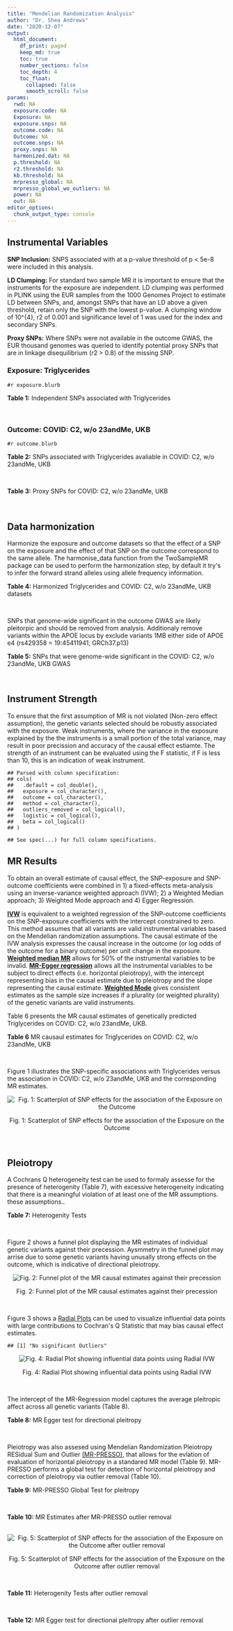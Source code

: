 ```yaml
---
title: "Mendelian Randomization Analysis"
author: "Dr. Shea Andrews"
date: "2020-12-07"
output:
  html_document:
    df_print: paged
    keep_md: true
    toc: true
    number_sections: false
    toc_depth: 4
    toc_float:
      collapsed: false
      smooth_scroll: false
params:
  rwd: NA
  exposure.code: NA
  Exposure: NA
  exposure.snps: NA
  outcome.code: NA
  Outcome: NA
  outcome.snps: NA
  proxy.snps: NA
  harmonized.dat: NA
  p.threshold: NA
  r2.threshold: NA
  kb.threshold: NA
  mrpresso_global: NA
  mrpresso_global_wo_outliers: NA
  power: NA
  out: NA
editor_options:
  chunk_output_type: console
---
```







## Instrumental Variables
**SNP Inclusion:** SNPS associated with at a p-value threshold of p < 5e-8 were included in this analysis.
<br>

**LD Clumping:** For standard two sample MR it is important to ensure that the instruments for the exposure are independent. LD clumping was performed in PLINK using the EUR samples from the 1000 Genomes Project to estimate LD between SNPs, and, amongst SNPs that have an LD above a given threshold, retain only the SNP with the lowest p-value. A clumping window of 10^{4}, r2 of 0.001 and significance level of 1 was used for the index and secondary SNPs.
<br>

**Proxy SNPs:** Where SNPs were not available in the outcome GWAS, the EUR thousand genomes was queried to identify potential proxy SNPs that are in linkage disequilibrium (r2 > 0.8) of the missing SNP.
<br>

### Exposure: Triglycerides
`#r exposure.blurb`
<br>

**Table 1:** Independent SNPs associated with Triglycerides
<div data-pagedtable="false">
  <script data-pagedtable-source type="application/json">
{"columns":[{"label":["SNP"],"name":[1],"type":["chr"],"align":["left"]},{"label":["CHROM"],"name":[2],"type":["dbl"],"align":["right"]},{"label":["POS"],"name":[3],"type":["dbl"],"align":["right"]},{"label":["REF"],"name":[4],"type":["chr"],"align":["left"]},{"label":["ALT"],"name":[5],"type":["chr"],"align":["left"]},{"label":["AF"],"name":[6],"type":["dbl"],"align":["right"]},{"label":["BETA"],"name":[7],"type":["dbl"],"align":["right"]},{"label":["SE"],"name":[8],"type":["dbl"],"align":["right"]},{"label":["Z"],"name":[9],"type":["dbl"],"align":["right"]},{"label":["P"],"name":[10],"type":["dbl"],"align":["right"]},{"label":["N"],"name":[11],"type":["dbl"],"align":["right"]},{"label":["TRAIT"],"name":[12],"type":["chr"],"align":["left"]}],"data":[{"1":"rs12748152","2":"1","3":"27138393","4":"C","5":"T","6":"0.0683714","7":"0.0372","8":"0.0059","9":"6.305085","10":"1.100e-09","11":"177761.5","12":"Triglycerides"},{"1":"rs17513135","2":"1","3":"40035686","4":"C","5":"T","6":"0.2500000","7":"0.0220","8":"0.0039","9":"5.641026","10":"1.633e-08","11":"174742.0","12":"Triglycerides"},{"1":"rs4587594","2":"1","3":"63133930","4":"G","5":"A","6":"0.3032340","7":"-0.0694","8":"0.0035","9":"-19.828600","10":"3.503e-82","11":"177772.0","12":"Triglycerides"},{"1":"rs1321257","2":"1","3":"230305312","4":"G","5":"A","6":"0.6400070","7":"-0.0402","8":"0.0034","9":"-11.823500","10":"5.986e-31","11":"177757.9","12":"Triglycerides"},{"1":"rs676210","2":"2","3":"21231524","4":"G","5":"A","6":"0.2314110","7":"-0.0733","8":"0.0039","9":"-18.794900","10":"3.284e-71","11":"177782.0","12":"Triglycerides"},{"1":"rs1260326","2":"2","3":"27730940","4":"T","5":"C","6":"0.6136610","7":"-0.1148","8":"0.0034","9":"-33.764700","10":"2.290e-239","11":"177765.0","12":"Triglycerides"},{"1":"rs13389219","2":"2","3":"165528876","4":"C","5":"T","6":"0.4034550","7":"-0.0271","8":"0.0034","9":"-7.970590","10":"2.598e-15","11":"177782.9","12":"Triglycerides"},{"1":"rs2972146","2":"2","3":"227100698","4":"G","5":"T","6":"0.6309740","7":"0.0281","8":"0.0034","9":"8.264706","10":"2.974e-15","11":"174703.9","12":"Triglycerides"},{"1":"rs10440120","2":"3","3":"12486964","4":"C","5":"A","6":"0.1655080","7":"-0.0306","8":"0.0044","9":"-6.954550","10":"5.343e-11","11":"174886.1","12":"Triglycerides"},{"1":"rs645040","2":"3","3":"135926622","4":"G","5":"T","6":"0.8208850","7":"0.0293","8":"0.0040","9":"7.325000","10":"1.830e-12","11":"177779.0","12":"Triglycerides"},{"1":"rs6831256","2":"4","3":"3473139","4":"A","5":"G","6":"0.3971880","7":"0.0258","8":"0.0035","9":"7.371429","10":"1.602e-12","11":"177494.9","12":"Triglycerides"},{"1":"rs442177","2":"4","3":"88030261","4":"G","5":"T","6":"0.5364790","7":"0.0309","8":"0.0033","9":"9.363636","10":"1.316e-18","11":"177798.0","12":"Triglycerides"},{"1":"rs9686661","2":"5","3":"55861786","4":"C","5":"T","6":"0.1487860","7":"0.0379","8":"0.0044","9":"8.613636","10":"2.541e-16","11":"177050.0","12":"Triglycerides"},{"1":"rs6882076","2":"5","3":"156390297","4":"T","5":"C","6":"0.6327160","7":"0.0286","8":"0.0035","9":"8.171429","10":"1.513e-15","11":"177778.0","12":"Triglycerides"},{"1":"rs2239520","2":"6","3":"31088922","4":"G","5":"A","6":"0.3906190","7":"-0.0236","8":"0.0037","9":"-6.378380","10":"4.144e-10","11":"151047.0","12":"Triglycerides"},{"1":"rs2247056","2":"6","3":"31265490","4":"T","5":"C","6":"0.7218780","7":"0.0378","8":"0.0039","9":"9.692308","10":"3.861e-21","11":"174062.0","12":"Triglycerides"},{"1":"rs998584","2":"6","3":"43757896","4":"C","5":"A","6":"0.4905450","7":"0.0293","8":"0.0037","9":"7.918919","10":"3.424e-15","11":"174573.0","12":"Triglycerides"},{"1":"rs719726","2":"6","3":"127414801","4":"C","5":"T","6":"0.5999630","7":"0.0199","8":"0.0035","9":"5.685714","10":"2.486e-08","11":"168319.0","12":"Triglycerides"},{"1":"rs634869","2":"6","3":"139831757","4":"T","5":"C","6":"0.5747460","7":"-0.0272","8":"0.0033","9":"-8.242420","10":"1.776e-14","11":"177755.0","12":"Triglycerides"},{"1":"rs2665357","2":"6","3":"160848167","4":"A","5":"C","6":"0.5193360","7":"0.0212","8":"0.0033","9":"6.424242","10":"8.327e-10","11":"172850.0","12":"Triglycerides"},{"1":"rs4719841","2":"7","3":"25997536","4":"A","5":"G","6":"0.4108890","7":"0.0232","8":"0.0034","9":"6.823529","10":"8.864e-11","11":"177774.9","12":"Triglycerides"},{"1":"rs11974409","2":"7","3":"72989390","4":"A","5":"G","6":"0.1816990","7":"-0.0899","8":"0.0042","9":"-21.404800","10":"1.360e-100","11":"177786.0","12":"Triglycerides"},{"1":"rs38855","2":"7","3":"116358044","4":"A","5":"G","6":"0.4712940","7":"-0.0187","8":"0.0033","9":"-5.666670","10":"2.109e-08","11":"177825.0","12":"Triglycerides"},{"1":"rs287621","2":"7","3":"130435181","4":"T","5":"C","6":"0.7140010","7":"-0.0222","8":"0.0037","9":"-6.000000","10":"7.671e-09","11":"177813.0","12":"Triglycerides"},{"1":"rs6995541","2":"8","3":"10671260","4":"A","5":"G","6":"0.2336240","7":"0.0265","8":"0.0037","9":"7.162162","10":"1.343e-12","11":"177486.0","12":"Triglycerides"},{"1":"rs12676857","2":"8","3":"18266572","4":"T","5":"C","6":"0.1436090","7":"0.0332","8":"0.0046","9":"7.217391","10":"7.291e-12","11":"177732.0","12":"Triglycerides"},{"1":"rs12678919","2":"8","3":"19844222","4":"A","5":"G","6":"0.0681239","7":"-0.1702","8":"0.0056","9":"-30.392900","10":"1.820e-199","11":"177749.9","12":"Triglycerides"},{"1":"rs4738684","2":"8","3":"59393273","4":"A","5":"G","6":"0.6075010","7":"-0.0205","8":"0.0035","9":"-5.857140","10":"8.819e-09","11":"177790.0","12":"Triglycerides"},{"1":"rs2954022","2":"8","3":"126482621","4":"C","5":"A","6":"0.5114630","7":"-0.0780","8":"0.0033","9":"-23.636400","10":"2.230e-113","11":"177750.0","12":"Triglycerides"},{"1":"rs1832007","2":"10","3":"5254847","4":"A","5":"G","6":"0.1247280","7":"-0.0327","8":"0.0047","9":"-6.957450","10":"1.718e-12","11":"177504.0","12":"Triglycerides"},{"1":"rs10761762","2":"10","3":"65184717","4":"T","5":"C","6":"0.4990900","7":"-0.0270","8":"0.0033","9":"-8.181820","10":"1.061e-17","11":"177823.0","12":"Triglycerides"},{"1":"rs2068888","2":"10","3":"94839642","4":"G","5":"A","6":"0.4735120","7":"-0.0241","8":"0.0034","9":"-7.088240","10":"1.682e-11","11":"177712.0","12":"Triglycerides"},{"1":"rs2250802","2":"10","3":"113921354","4":"G","5":"A","6":"0.7334790","7":"0.0230","8":"0.0037","9":"6.216216","10":"1.210e-10","11":"174733.9","12":"Triglycerides"},{"1":"rs10501321","2":"11","3":"47294626","4":"T","5":"C","6":"0.3212210","7":"-0.0216","8":"0.0035","9":"-6.171430","10":"1.412e-08","11":"177680.0","12":"Triglycerides"},{"1":"rs174535","2":"11","3":"61551356","4":"T","5":"C","6":"0.3609590","7":"0.0470","8":"0.0034","9":"13.823529","10":"1.733e-41","11":"177772.9","12":"Triglycerides"},{"1":"rs11820504","2":"11","3":"116529442","4":"T","5":"C","6":"0.1807930","7":"0.0604","8":"0.0044","9":"13.727273","10":"1.095e-39","11":"172813.0","12":"Triglycerides"},{"1":"rs10790162","2":"11","3":"116639104","4":"A","5":"G","6":"0.9306210","7":"-0.2305","8":"0.0065","9":"-35.461500","10":"1.100e-249","11":"177771.1","12":"Triglycerides"},{"1":"rs11613352","2":"12","3":"57792580","4":"C","5":"T","6":"0.2251730","7":"-0.0280","8":"0.0039","9":"-7.179490","10":"9.397e-14","11":"177799.0","12":"Triglycerides"},{"1":"rs11057408","2":"12","3":"124464836","4":"G","5":"T","6":"0.3253360","7":"-0.0258","8":"0.0035","9":"-7.371430","10":"2.049e-12","11":"174454.0","12":"Triglycerides"},{"1":"rs16948098","2":"15","3":"44219607","4":"G","5":"A","6":"0.0370102","7":"0.0800","8":"0.0089","9":"8.988764","10":"4.838e-17","11":"163328.2","12":"Triglycerides"},{"1":"rs2043085","2":"15","3":"58680954","4":"T","5":"C","6":"0.6610970","7":"-0.0327","8":"0.0034","9":"-9.617650","10":"7.809e-20","11":"176147.0","12":"Triglycerides"},{"1":"rs588136","2":"15","3":"58730498","4":"C","5":"T","6":"0.7867110","7":"-0.0495","8":"0.0041","9":"-12.073200","10":"3.365e-30","11":"176173.0","12":"Triglycerides"},{"1":"rs3198697","2":"16","3":"15129940","4":"C","5":"T","6":"0.3839030","7":"-0.0198","8":"0.0034","9":"-5.823530","10":"2.207e-08","11":"175934.1","12":"Triglycerides"},{"1":"rs749671","2":"16","3":"31088347","4":"G","5":"A","6":"0.3477070","7":"-0.0211","8":"0.0034","9":"-6.205880","10":"6.106e-10","11":"176205.1","12":"Triglycerides"},{"1":"rs1800775","2":"16","3":"56995236","4":"C","5":"A","6":"0.5121820","7":"-0.0396","8":"0.0035","9":"-11.314300","10":"1.332e-26","11":"172715.0","12":"Triglycerides"},{"1":"rs8077889","2":"17","3":"41878166","4":"A","5":"C","6":"0.1884530","7":"0.0252","8":"0.0042","9":"6.000000","10":"9.879e-09","11":"176194.0","12":"Triglycerides"},{"1":"rs7248104","2":"19","3":"7224431","4":"G","5":"A","6":"0.4124030","7":"-0.0222","8":"0.0034","9":"-6.529410","10":"5.045e-10","11":"176083.0","12":"Triglycerides"},{"1":"rs10401969","2":"19","3":"19407718","4":"T","5":"C","6":"0.0710134","7":"-0.1210","8":"0.0065","9":"-18.615400","10":"9.702e-70","11":"176172.7","12":"Triglycerides"},{"1":"rs731839","2":"19","3":"33899065","4":"G","5":"A","6":"0.6709000","7":"-0.0224","8":"0.0036","9":"-6.222220","10":"2.651e-09","11":"176161.1","12":"Triglycerides"},{"1":"rs439401","2":"19","3":"45414451","4":"T","5":"C","6":"0.6390100","7":"0.0659","8":"0.0038","9":"17.342105","10":"1.423e-66","11":"152584.0","12":"Triglycerides"},{"1":"rs3760627","2":"19","3":"45457180","4":"T","5":"C","6":"0.4941460","7":"0.0189","8":"0.0034","9":"5.558824","10":"5.293e-09","11":"176200.9","12":"Triglycerides"},{"1":"rs6029143","2":"20","3":"39118662","4":"C","5":"T","6":"0.0446137","7":"-0.0388","8":"0.0071","9":"-5.464790","10":"4.933e-08","11":"176256.9","12":"Triglycerides"},{"1":"rs4810479","2":"20","3":"44545048","4":"C","5":"T","6":"0.7471790","7":"-0.0474","8":"0.0038","9":"-12.473700","10":"2.067e-34","11":"176191.9","12":"Triglycerides"},{"1":"rs3761445","2":"22","3":"38595411","4":"G","5":"A","6":"0.6132420","7":"0.0232","8":"0.0034","9":"6.823529","10":"8.062e-12","11":"175846.1","12":"Triglycerides"}],"options":{"columns":{"min":{},"max":[10]},"rows":{"min":[10],"max":[10]},"pages":{}}}
  </script>
</div>
<br>

### Outcome: COVID: C2, w/o 23andMe, UKB
`#r outcome.blurb`
<br>

**Table 2:** SNPs associated with Triglycerides avaliable in COVID: C2, w/o 23andMe, UKB
<div data-pagedtable="false">
  <script data-pagedtable-source type="application/json">
{"columns":[{"label":["SNP"],"name":[1],"type":["chr"],"align":["left"]},{"label":["CHROM"],"name":[2],"type":["dbl"],"align":["right"]},{"label":["POS"],"name":[3],"type":["dbl"],"align":["right"]},{"label":["REF"],"name":[4],"type":["chr"],"align":["left"]},{"label":["ALT"],"name":[5],"type":["chr"],"align":["left"]},{"label":["AF"],"name":[6],"type":["dbl"],"align":["right"]},{"label":["BETA"],"name":[7],"type":["dbl"],"align":["right"]},{"label":["SE"],"name":[8],"type":["dbl"],"align":["right"]},{"label":["Z"],"name":[9],"type":["dbl"],"align":["right"]},{"label":["P"],"name":[10],"type":["dbl"],"align":["right"]},{"label":["N"],"name":[11],"type":["dbl"],"align":["right"]},{"label":["TRAIT"],"name":[12],"type":["chr"],"align":["left"]}],"data":[{"1":"rs12748152","2":"1","3":"27138393","4":"C","5":"T","6":"0.09914","7":"0.04745000","8":"0.027973","9":"1.696278554","10":"0.08984","11":"927103","12":"covid_vs._population__eur_w/o_23andMe__ukbb"},{"1":"rs17513135","2":"1","3":"40035686","4":"C","5":"T","6":"0.23740","7":"0.03895700","8":"0.021396","9":"1.820760890","10":"0.06865","11":"503944","12":"covid_vs._population__eur_w/o_23andMe__ukbb"},{"1":"rs4587594","2":"1","3":"63133930","4":"G","5":"A","6":"0.31730","7":"-0.00323330","8":"0.016480","9":"-0.196195388","10":"0.84450","11":"926803","12":"covid_vs._population__eur_w/o_23andMe__ukbb"},{"1":"rs1321257","2":"1","3":"230305312","4":"G","5":"A","6":"0.60640","7":"0.00888080","8":"0.015853","9":"0.560196808","10":"0.57540","11":"921184","12":"covid_vs._population__eur_w/o_23andMe__ukbb"},{"1":"rs676210","2":"2","3":"21231524","4":"G","5":"A","6":"0.24270","7":"-0.01251600","8":"0.018399","9":"-0.680254362","10":"0.49640","11":"926139","12":"covid_vs._population__eur_w/o_23andMe__ukbb"},{"1":"rs1260326","2":"2","3":"27730940","4":"T","5":"C","6":"0.63030","7":"-0.00815600","8":"0.015681","9":"-0.520119890","10":"0.60300","11":"926139","12":"covid_vs._population__eur_w/o_23andMe__ukbb"},{"1":"rs13389219","2":"2","3":"165528876","4":"C","5":"T","6":"0.40650","7":"0.01335500","8":"0.015550","9":"0.858842444","10":"0.39040","11":"927103","12":"covid_vs._population__eur_w/o_23andMe__ukbb"},{"1":"rs2972146","2":"2","3":"227100698","4":"G","5":"T","6":"0.62760","7":"0.01331800","8":"0.016974","9":"0.784611759","10":"0.43270","11":"916747","12":"covid_vs._population__eur_w/o_23andMe__ukbb"},{"1":"rs10440120","2":"3","3":"12486964","4":"C","5":"A","6":"0.18160","7":"0.02336500","8":"0.022284","9":"1.048510142","10":"0.29440","11":"916744","12":"covid_vs._population__eur_w/o_23andMe__ukbb"},{"1":"rs645040","2":"3","3":"135926622","4":"G","5":"T","6":"0.79730","7":"-0.03373900","8":"0.018431","9":"-1.830557213","10":"0.06717","11":"926139","12":"covid_vs._population__eur_w/o_23andMe__ukbb"},{"1":"rs6831256","2":"4","3":"3473139","4":"A","5":"G","6":"0.39620","7":"-0.01495100","8":"0.015469","9":"-0.966513673","10":"0.33380","11":"926803","12":"covid_vs._population__eur_w/o_23andMe__ukbb"},{"1":"rs442177","2":"4","3":"88030261","4":"G","5":"T","6":"0.56470","7":"0.01580300","8":"0.016680","9":"0.947422062","10":"0.34340","11":"916747","12":"covid_vs._population__eur_w/o_23andMe__ukbb"},{"1":"rs9686661","2":"5","3":"55861786","4":"C","5":"T","6":"0.17180","7":"-0.01181500","8":"0.019269","9":"-0.613161036","10":"0.53980","11":"926803","12":"covid_vs._population__eur_w/o_23andMe__ukbb"},{"1":"rs6882076","2":"5","3":"156390297","4":"T","5":"C","6":"0.63850","7":"0.00611080","8":"0.015718","9":"0.388777198","10":"0.69740","11":"927103","12":"covid_vs._population__eur_w/o_23andMe__ukbb"},{"1":"rs2239520","2":"6","3":"31088922","4":"G","5":"A","6":"0.36680","7":"-0.01257900","8":"0.017639","9":"-0.713135665","10":"0.47580","11":"891176","12":"covid_vs._population__eur_w/o_23andMe__ukbb"},{"1":"rs2247056","2":"6","3":"31265490","4":"T","5":"C","6":"0.72790","7":"0.01774000","8":"0.018772","9":"0.945024505","10":"0.34460","11":"901232","12":"covid_vs._population__eur_w/o_23andMe__ukbb"},{"1":"rs998584","2":"6","3":"43757896","4":"C","5":"A","6":"0.48000","7":"0.01384000","8":"0.015459","9":"0.895271363","10":"0.37060","11":"926139","12":"covid_vs._population__eur_w/o_23andMe__ukbb"},{"1":"rs719726","2":"6","3":"127414801","4":"C","5":"T","6":"0.58850","7":"-0.01607400","8":"0.018321","9":"-0.877353856","10":"0.38030","11":"906963","12":"covid_vs._population__eur_w/o_23andMe__ukbb"},{"1":"rs634869","2":"6","3":"139831757","4":"T","5":"C","6":"0.56010","7":"-0.00018395","8":"0.015562","9":"-0.011820460","10":"0.99060","11":"926803","12":"covid_vs._population__eur_w/o_23andMe__ukbb"},{"1":"rs2665357","2":"6","3":"160848167","4":"A","5":"C","6":"0.51290","7":"0.01108000","8":"0.016447","9":"0.673679090","10":"0.50050","11":"916747","12":"covid_vs._population__eur_w/o_23andMe__ukbb"},{"1":"rs4719841","2":"7","3":"25997536","4":"A","5":"G","6":"0.39480","7":"0.01389800","8":"0.015597","9":"0.891068795","10":"0.37290","11":"926803","12":"covid_vs._population__eur_w/o_23andMe__ukbb"},{"1":"rs11974409","2":"7","3":"72989390","4":"A","5":"G","6":"0.19300","7":"-0.03680400","8":"0.021389","9":"-1.720697555","10":"0.08530","11":"916747","12":"covid_vs._population__eur_w/o_23andMe__ukbb"},{"1":"rs38855","2":"7","3":"116358044","4":"A","5":"G","6":"0.46430","7":"-0.01811900","8":"0.016510","9":"-1.097456087","10":"0.27250","11":"916382","12":"covid_vs._population__eur_w/o_23andMe__ukbb"},{"1":"rs287621","2":"7","3":"130435181","4":"T","5":"C","6":"0.72720","7":"-0.00679490","8":"0.018536","9":"-0.366578550","10":"0.71390","11":"916083","12":"covid_vs._population__eur_w/o_23andMe__ukbb"},{"1":"rs6995541","2":"8","3":"10671260","4":"A","5":"G","6":"0.28590","7":"-0.01329600","8":"0.018261","9":"-0.728109085","10":"0.46660","11":"916746","12":"covid_vs._population__eur_w/o_23andMe__ukbb"},{"1":"rs12676857","2":"8","3":"18266572","4":"T","5":"C","6":"0.15990","7":"0.01931900","8":"0.021654","9":"0.892167729","10":"0.37230","11":"926803","12":"covid_vs._population__eur_w/o_23andMe__ukbb"},{"1":"rs12678919","2":"8","3":"19844222","4":"A","5":"G","6":"0.09437","7":"-0.00732960","8":"0.025771","9":"-0.284412712","10":"0.77610","11":"926800","12":"covid_vs._population__eur_w/o_23andMe__ukbb"},{"1":"rs4738684","2":"8","3":"59393273","4":"A","5":"G","6":"0.62900","7":"-0.01235500","8":"0.019503","9":"-0.633492283","10":"0.52640","11":"397485","12":"covid_vs._population__eur_w/o_23andMe__ukbb"},{"1":"rs2954022","2":"8","3":"126482621","4":"C","5":"A","6":"0.46470","7":"-0.00675730","8":"0.018551","9":"-0.364255296","10":"0.71570","11":"477662","12":"covid_vs._population__eur_w/o_23andMe__ukbb"},{"1":"rs1832007","2":"10","3":"5254847","4":"A","5":"G","6":"0.16290","7":"-0.01263700","8":"0.021928","9":"-0.576295148","10":"0.56440","11":"901232","12":"covid_vs._population__eur_w/o_23andMe__ukbb"},{"1":"rs10761762","2":"10","3":"65184717","4":"T","5":"C","6":"0.49430","7":"-0.01173800","8":"0.016715","9":"-0.702243494","10":"0.48250","11":"917683","12":"covid_vs._population__eur_w/o_23andMe__ukbb"},{"1":"rs2068888","2":"10","3":"94839642","4":"G","5":"A","6":"0.45410","7":"-0.01910100","8":"0.015301","9":"-1.248349781","10":"0.21190","11":"926803","12":"covid_vs._population__eur_w/o_23andMe__ukbb"},{"1":"rs2250802","2":"10","3":"113921354","4":"G","5":"A","6":"0.69790","7":"-0.01333200","8":"0.018137","9":"-0.735071952","10":"0.46230","11":"651649","12":"covid_vs._population__eur_w/o_23andMe__ukbb"},{"1":"rs10501321","2":"11","3":"47294626","4":"T","5":"C","6":"0.36480","7":"-0.01374500","8":"0.016484","9":"-0.833838874","10":"0.40440","11":"927103","12":"covid_vs._population__eur_w/o_23andMe__ukbb"},{"1":"rs174535","2":"11","3":"61551356","4":"T","5":"C","6":"0.38200","7":"0.00300560","8":"0.016290","9":"0.184505832","10":"0.85360","11":"926139","12":"covid_vs._population__eur_w/o_23andMe__ukbb"},{"1":"rs11820504","2":"11","3":"116529442","4":"T","5":"C","6":"0.22020","7":"-0.04252800","8":"0.020181","9":"-2.107328675","10":"0.03509","11":"927103","12":"covid_vs._population__eur_w/o_23andMe__ukbb"},{"1":"rs10790162","2":"11","3":"116639104","4":"A","5":"G","6":"0.91810","7":"0.01265700","8":"0.029512","9":"0.428876389","10":"0.66800","11":"926803","12":"covid_vs._population__eur_w/o_23andMe__ukbb"},{"1":"rs11613352","2":"12","3":"57792580","4":"C","5":"T","6":"0.26920","7":"0.00643010","8":"0.018630","9":"0.345147611","10":"0.73000","11":"787554","12":"covid_vs._population__eur_w/o_23andMe__ukbb"},{"1":"rs11057408","2":"12","3":"124464836","4":"G","5":"T","6":"0.32460","7":"0.00185610","8":"0.016111","9":"0.115207001","10":"0.90830","11":"926803","12":"covid_vs._population__eur_w/o_23andMe__ukbb"},{"1":"rs16948098","2":"15","3":"44219607","4":"G","5":"A","6":"0.04428","7":"0.05717400","8":"0.036634","9":"1.560681334","10":"0.11860","11":"926803","12":"covid_vs._population__eur_w/o_23andMe__ukbb"},{"1":"rs2043085","2":"15","3":"58680954","4":"T","5":"C","6":"0.60190","7":"0.00011003","8":"0.016854","9":"0.006528421","10":"0.99480","11":"916747","12":"covid_vs._population__eur_w/o_23andMe__ukbb"},{"1":"rs588136","2":"15","3":"58730498","4":"C","5":"T","6":"0.78130","7":"-0.00224410","8":"0.018953","9":"-0.118403419","10":"0.90580","11":"926803","12":"covid_vs._population__eur_w/o_23andMe__ukbb"},{"1":"rs3198697","2":"16","3":"15129940","4":"C","5":"T","6":"0.42850","7":"-0.01092700","8":"0.015542","9":"-0.703062669","10":"0.48200","11":"926803","12":"covid_vs._population__eur_w/o_23andMe__ukbb"},{"1":"rs749671","2":"16","3":"31088347","4":"G","5":"A","6":"0.37990","7":"0.00891520","8":"0.015768","9":"0.565398275","10":"0.57180","11":"926803","12":"covid_vs._population__eur_w/o_23andMe__ukbb"},{"1":"rs1800775","2":"16","3":"56995236","4":"C","5":"A","6":"0.49780","7":"0.00091545","8":"0.015298","9":"0.059841156","10":"0.95230","11":"926803","12":"covid_vs._population__eur_w/o_23andMe__ukbb"},{"1":"rs8077889","2":"17","3":"41878166","4":"A","5":"C","6":"0.20380","7":"0.01849000","8":"0.018811","9":"0.982935516","10":"0.32560","11":"926803","12":"covid_vs._population__eur_w/o_23andMe__ukbb"},{"1":"rs7248104","2":"19","3":"7224431","4":"G","5":"A","6":"0.42180","7":"-0.03448900","8":"0.016457","9":"-2.095703956","10":"0.03611","11":"651649","12":"covid_vs._population__eur_w/o_23andMe__ukbb"},{"1":"rs10401969","2":"19","3":"19407718","4":"T","5":"C","6":"0.08170","7":"-0.03805800","8":"0.029554","9":"-1.287744468","10":"0.19780","11":"926803","12":"covid_vs._population__eur_w/o_23andMe__ukbb"},{"1":"rs731839","2":"19","3":"33899065","4":"G","5":"A","6":"0.66650","7":"-0.00986420","8":"0.017361","9":"-0.568181556","10":"0.56990","11":"916083","12":"covid_vs._population__eur_w/o_23andMe__ukbb"},{"1":"rs439401","2":"19","3":"45414451","4":"T","5":"C","6":"0.64660","7":"0.01233100","8":"0.015908","9":"0.775144581","10":"0.43830","11":"926803","12":"covid_vs._population__eur_w/o_23andMe__ukbb"},{"1":"rs3760627","2":"19","3":"45457180","4":"T","5":"C","6":"0.45920","7":"0.00891720","8":"0.016632","9":"0.536147186","10":"0.59190","11":"911650","12":"covid_vs._population__eur_w/o_23andMe__ukbb"},{"1":"rs6029143","2":"20","3":"39118662","4":"C","5":"T","6":"0.06850","7":"-0.03672400","8":"0.030731","9":"-1.195014806","10":"0.23210","11":"926803","12":"covid_vs._population__eur_w/o_23andMe__ukbb"},{"1":"rs4810479","2":"20","3":"44545048","4":"C","5":"T","6":"0.73740","7":"-0.03092400","8":"0.017549","9":"-1.762151690","10":"0.07804","11":"927103","12":"covid_vs._population__eur_w/o_23andMe__ukbb"},{"1":"rs3761445","2":"22","3":"38595411","4":"G","5":"A","6":"0.60490","7":"-0.00582380","8":"0.015638","9":"-0.372413352","10":"0.70960","11":"926803","12":"covid_vs._population__eur_w/o_23andMe__ukbb"}],"options":{"columns":{"min":{},"max":[10]},"rows":{"min":[10],"max":[10]},"pages":{}}}
  </script>
</div>
<br>

**Table 3:** Proxy SNPs for COVID: C2, w/o 23andMe, UKB
<div data-pagedtable="false">
  <script data-pagedtable-source type="application/json">
{"columns":[{"label":["proxy.outcome"],"name":[1],"type":["lgl"],"align":["right"]},{"label":["target_snp"],"name":[2],"type":["lgl"],"align":["right"]},{"label":["proxy_snp"],"name":[3],"type":["lgl"],"align":["right"]},{"label":["ld.r2"],"name":[4],"type":["lgl"],"align":["right"]},{"label":["Dprime"],"name":[5],"type":["lgl"],"align":["right"]},{"label":["ref.proxy"],"name":[6],"type":["lgl"],"align":["right"]},{"label":["alt.proxy"],"name":[7],"type":["lgl"],"align":["right"]},{"label":["CHROM"],"name":[8],"type":["lgl"],"align":["right"]},{"label":["POS"],"name":[9],"type":["lgl"],"align":["right"]},{"label":["ALT.proxy"],"name":[10],"type":["lgl"],"align":["right"]},{"label":["REF.proxy"],"name":[11],"type":["lgl"],"align":["right"]},{"label":["AF"],"name":[12],"type":["lgl"],"align":["right"]},{"label":["BETA"],"name":[13],"type":["lgl"],"align":["right"]},{"label":["SE"],"name":[14],"type":["lgl"],"align":["right"]},{"label":["P"],"name":[15],"type":["lgl"],"align":["right"]},{"label":["N"],"name":[16],"type":["lgl"],"align":["right"]},{"label":["ref"],"name":[17],"type":["lgl"],"align":["right"]},{"label":["alt"],"name":[18],"type":["lgl"],"align":["right"]},{"label":["ALT"],"name":[19],"type":["lgl"],"align":["right"]},{"label":["REF"],"name":[20],"type":["lgl"],"align":["right"]},{"label":["PHASE"],"name":[21],"type":["lgl"],"align":["right"]}],"data":[{"1":"NA","2":"NA","3":"NA","4":"NA","5":"NA","6":"NA","7":"NA","8":"NA","9":"NA","10":"NA","11":"NA","12":"NA","13":"NA","14":"NA","15":"NA","16":"NA","17":"NA","18":"NA","19":"NA","20":"NA","21":"NA"}],"options":{"columns":{"min":{},"max":[10]},"rows":{"min":[10],"max":[10]},"pages":{}}}
  </script>
</div>
<br>

## Data harmonization
Harmonize the exposure and outcome datasets so that the effect of a SNP on the exposure and the effect of that SNP on the outcome correspond to the same allele. The harmonise_data function from the TwoSampleMR package can be used to perform the harmonization step, by default it try's to infer the forward strand alleles using allele frequency information.
<br>

**Table 4:** Harmonized Triglycerides and COVID: C2, w/o 23andMe, UKB datasets
<div data-pagedtable="false">
  <script data-pagedtable-source type="application/json">
{"columns":[{"label":["SNP"],"name":[1],"type":["chr"],"align":["left"]},{"label":["effect_allele.exposure"],"name":[2],"type":["chr"],"align":["left"]},{"label":["other_allele.exposure"],"name":[3],"type":["chr"],"align":["left"]},{"label":["effect_allele.outcome"],"name":[4],"type":["chr"],"align":["left"]},{"label":["other_allele.outcome"],"name":[5],"type":["chr"],"align":["left"]},{"label":["beta.exposure"],"name":[6],"type":["dbl"],"align":["right"]},{"label":["beta.outcome"],"name":[7],"type":["dbl"],"align":["right"]},{"label":["eaf.exposure"],"name":[8],"type":["dbl"],"align":["right"]},{"label":["eaf.outcome"],"name":[9],"type":["dbl"],"align":["right"]},{"label":["remove"],"name":[10],"type":["lgl"],"align":["right"]},{"label":["palindromic"],"name":[11],"type":["lgl"],"align":["right"]},{"label":["ambiguous"],"name":[12],"type":["lgl"],"align":["right"]},{"label":["id.outcome"],"name":[13],"type":["chr"],"align":["left"]},{"label":["chr.outcome"],"name":[14],"type":["dbl"],"align":["right"]},{"label":["pos.outcome"],"name":[15],"type":["dbl"],"align":["right"]},{"label":["se.outcome"],"name":[16],"type":["dbl"],"align":["right"]},{"label":["z.outcome"],"name":[17],"type":["dbl"],"align":["right"]},{"label":["pval.outcome"],"name":[18],"type":["dbl"],"align":["right"]},{"label":["samplesize.outcome"],"name":[19],"type":["dbl"],"align":["right"]},{"label":["outcome"],"name":[20],"type":["chr"],"align":["left"]},{"label":["mr_keep.outcome"],"name":[21],"type":["lgl"],"align":["right"]},{"label":["pval_origin.outcome"],"name":[22],"type":["chr"],"align":["left"]},{"label":["chr.exposure"],"name":[23],"type":["dbl"],"align":["right"]},{"label":["pos.exposure"],"name":[24],"type":["dbl"],"align":["right"]},{"label":["se.exposure"],"name":[25],"type":["dbl"],"align":["right"]},{"label":["z.exposure"],"name":[26],"type":["dbl"],"align":["right"]},{"label":["pval.exposure"],"name":[27],"type":["dbl"],"align":["right"]},{"label":["samplesize.exposure"],"name":[28],"type":["dbl"],"align":["right"]},{"label":["exposure"],"name":[29],"type":["chr"],"align":["left"]},{"label":["mr_keep.exposure"],"name":[30],"type":["lgl"],"align":["right"]},{"label":["pval_origin.exposure"],"name":[31],"type":["chr"],"align":["left"]},{"label":["id.exposure"],"name":[32],"type":["chr"],"align":["left"]},{"label":["action"],"name":[33],"type":["dbl"],"align":["right"]},{"label":["mr_keep"],"name":[34],"type":["lgl"],"align":["right"]},{"label":["pt"],"name":[35],"type":["dbl"],"align":["right"]},{"label":["pleitropy_keep"],"name":[36],"type":["lgl"],"align":["right"]},{"label":["mrpresso_RSSobs"],"name":[37],"type":["lgl"],"align":["right"]},{"label":["mrpresso_pval"],"name":[38],"type":["lgl"],"align":["right"]},{"label":["mrpresso_keep"],"name":[39],"type":["lgl"],"align":["right"]}],"data":[{"1":"rs10401969","2":"C","3":"T","4":"C","5":"T","6":"-0.1210","7":"-0.03805800","8":"0.0710134","9":"0.08170","10":"FALSE","11":"FALSE","12":"FALSE","13":"kzBIuc","14":"19","15":"19407718","16":"0.029554","17":"-1.287744468","18":"0.19780","19":"926803","20":"covidhgi2020anaC2v4eurwoukbb","21":"TRUE","22":"reported","23":"19","24":"19407718","25":"0.0065","26":"-18.615400","27":"9.702e-70","28":"176172.7","29":"Willer2013tg","30":"TRUE","31":"reported","32":"u5HWs9","33":"2","34":"TRUE","35":"5e-08","36":"TRUE","37":"NA","38":"NA","39":"TRUE"},{"1":"rs10440120","2":"A","3":"C","4":"A","5":"C","6":"-0.0306","7":"0.02336500","8":"0.1655080","9":"0.18160","10":"FALSE","11":"FALSE","12":"FALSE","13":"kzBIuc","14":"3","15":"12486964","16":"0.022284","17":"1.048510142","18":"0.29440","19":"916744","20":"covidhgi2020anaC2v4eurwoukbb","21":"TRUE","22":"reported","23":"3","24":"12486964","25":"0.0044","26":"-6.954550","27":"5.343e-11","28":"174886.1","29":"Willer2013tg","30":"TRUE","31":"reported","32":"u5HWs9","33":"2","34":"TRUE","35":"5e-08","36":"TRUE","37":"NA","38":"NA","39":"TRUE"},{"1":"rs10501321","2":"C","3":"T","4":"C","5":"T","6":"-0.0216","7":"-0.01374500","8":"0.3212210","9":"0.36480","10":"FALSE","11":"FALSE","12":"FALSE","13":"kzBIuc","14":"11","15":"47294626","16":"0.016484","17":"-0.833838874","18":"0.40440","19":"927103","20":"covidhgi2020anaC2v4eurwoukbb","21":"TRUE","22":"reported","23":"11","24":"47294626","25":"0.0035","26":"-6.171430","27":"1.412e-08","28":"177680.0","29":"Willer2013tg","30":"TRUE","31":"reported","32":"u5HWs9","33":"2","34":"TRUE","35":"5e-08","36":"TRUE","37":"NA","38":"NA","39":"TRUE"},{"1":"rs10761762","2":"C","3":"T","4":"C","5":"T","6":"-0.0270","7":"-0.01173800","8":"0.4990900","9":"0.49430","10":"FALSE","11":"FALSE","12":"FALSE","13":"kzBIuc","14":"10","15":"65184717","16":"0.016715","17":"-0.702243494","18":"0.48250","19":"917683","20":"covidhgi2020anaC2v4eurwoukbb","21":"TRUE","22":"reported","23":"10","24":"65184717","25":"0.0033","26":"-8.181820","27":"1.061e-17","28":"177823.0","29":"Willer2013tg","30":"TRUE","31":"reported","32":"u5HWs9","33":"2","34":"TRUE","35":"5e-08","36":"TRUE","37":"NA","38":"NA","39":"TRUE"},{"1":"rs10790162","2":"G","3":"A","4":"G","5":"A","6":"-0.2305","7":"0.01265700","8":"0.9306210","9":"0.91810","10":"FALSE","11":"FALSE","12":"FALSE","13":"kzBIuc","14":"11","15":"116639104","16":"0.029512","17":"0.428876389","18":"0.66800","19":"926803","20":"covidhgi2020anaC2v4eurwoukbb","21":"TRUE","22":"reported","23":"11","24":"116639104","25":"0.0065","26":"-35.461500","27":"1.000e-200","28":"177771.1","29":"Willer2013tg","30":"TRUE","31":"reported","32":"u5HWs9","33":"2","34":"TRUE","35":"5e-08","36":"TRUE","37":"NA","38":"NA","39":"TRUE"},{"1":"rs11057408","2":"T","3":"G","4":"T","5":"G","6":"-0.0258","7":"0.00185610","8":"0.3253360","9":"0.32460","10":"FALSE","11":"FALSE","12":"FALSE","13":"kzBIuc","14":"12","15":"124464836","16":"0.016111","17":"0.115207001","18":"0.90830","19":"926803","20":"covidhgi2020anaC2v4eurwoukbb","21":"TRUE","22":"reported","23":"12","24":"124464836","25":"0.0035","26":"-7.371430","27":"2.049e-12","28":"174454.0","29":"Willer2013tg","30":"TRUE","31":"reported","32":"u5HWs9","33":"2","34":"TRUE","35":"5e-08","36":"TRUE","37":"NA","38":"NA","39":"TRUE"},{"1":"rs11613352","2":"T","3":"C","4":"T","5":"C","6":"-0.0280","7":"0.00643010","8":"0.2251730","9":"0.26920","10":"FALSE","11":"FALSE","12":"FALSE","13":"kzBIuc","14":"12","15":"57792580","16":"0.018630","17":"0.345147611","18":"0.73000","19":"787554","20":"covidhgi2020anaC2v4eurwoukbb","21":"TRUE","22":"reported","23":"12","24":"57792580","25":"0.0039","26":"-7.179490","27":"9.397e-14","28":"177799.0","29":"Willer2013tg","30":"TRUE","31":"reported","32":"u5HWs9","33":"2","34":"TRUE","35":"5e-08","36":"TRUE","37":"NA","38":"NA","39":"TRUE"},{"1":"rs11820504","2":"C","3":"T","4":"C","5":"T","6":"0.0604","7":"-0.04252800","8":"0.1807930","9":"0.22020","10":"FALSE","11":"FALSE","12":"FALSE","13":"kzBIuc","14":"11","15":"116529442","16":"0.020181","17":"-2.107328675","18":"0.03509","19":"927103","20":"covidhgi2020anaC2v4eurwoukbb","21":"TRUE","22":"reported","23":"11","24":"116529442","25":"0.0044","26":"13.727273","27":"1.095e-39","28":"172813.0","29":"Willer2013tg","30":"TRUE","31":"reported","32":"u5HWs9","33":"2","34":"TRUE","35":"5e-08","36":"TRUE","37":"NA","38":"NA","39":"TRUE"},{"1":"rs11974409","2":"G","3":"A","4":"G","5":"A","6":"-0.0899","7":"-0.03680400","8":"0.1816990","9":"0.19300","10":"FALSE","11":"FALSE","12":"FALSE","13":"kzBIuc","14":"7","15":"72989390","16":"0.021389","17":"-1.720697555","18":"0.08530","19":"916747","20":"covidhgi2020anaC2v4eurwoukbb","21":"TRUE","22":"reported","23":"7","24":"72989390","25":"0.0042","26":"-21.404800","27":"1.360e-100","28":"177786.0","29":"Willer2013tg","30":"TRUE","31":"reported","32":"u5HWs9","33":"2","34":"TRUE","35":"5e-08","36":"TRUE","37":"NA","38":"NA","39":"TRUE"},{"1":"rs1260326","2":"C","3":"T","4":"C","5":"T","6":"-0.1148","7":"-0.00815600","8":"0.6136610","9":"0.63030","10":"FALSE","11":"FALSE","12":"FALSE","13":"kzBIuc","14":"2","15":"27730940","16":"0.015681","17":"-0.520119890","18":"0.60300","19":"926139","20":"covidhgi2020anaC2v4eurwoukbb","21":"TRUE","22":"reported","23":"2","24":"27730940","25":"0.0034","26":"-33.764700","27":"1.000e-200","28":"177765.0","29":"Willer2013tg","30":"TRUE","31":"reported","32":"u5HWs9","33":"2","34":"TRUE","35":"5e-08","36":"TRUE","37":"NA","38":"NA","39":"TRUE"},{"1":"rs12676857","2":"C","3":"T","4":"C","5":"T","6":"0.0332","7":"0.01931900","8":"0.1436090","9":"0.15990","10":"FALSE","11":"FALSE","12":"FALSE","13":"kzBIuc","14":"8","15":"18266572","16":"0.021654","17":"0.892167729","18":"0.37230","19":"926803","20":"covidhgi2020anaC2v4eurwoukbb","21":"TRUE","22":"reported","23":"8","24":"18266572","25":"0.0046","26":"7.217391","27":"7.291e-12","28":"177732.0","29":"Willer2013tg","30":"TRUE","31":"reported","32":"u5HWs9","33":"2","34":"TRUE","35":"5e-08","36":"TRUE","37":"NA","38":"NA","39":"TRUE"},{"1":"rs12678919","2":"G","3":"A","4":"G","5":"A","6":"-0.1702","7":"-0.00732960","8":"0.0681239","9":"0.09437","10":"FALSE","11":"FALSE","12":"FALSE","13":"kzBIuc","14":"8","15":"19844222","16":"0.025771","17":"-0.284412712","18":"0.77610","19":"926800","20":"covidhgi2020anaC2v4eurwoukbb","21":"TRUE","22":"reported","23":"8","24":"19844222","25":"0.0056","26":"-30.392900","27":"1.820e-199","28":"177749.9","29":"Willer2013tg","30":"TRUE","31":"reported","32":"u5HWs9","33":"2","34":"TRUE","35":"5e-08","36":"TRUE","37":"NA","38":"NA","39":"TRUE"},{"1":"rs12748152","2":"T","3":"C","4":"T","5":"C","6":"0.0372","7":"0.04745000","8":"0.0683714","9":"0.09914","10":"FALSE","11":"FALSE","12":"FALSE","13":"kzBIuc","14":"1","15":"27138393","16":"0.027973","17":"1.696278554","18":"0.08984","19":"927103","20":"covidhgi2020anaC2v4eurwoukbb","21":"TRUE","22":"reported","23":"1","24":"27138393","25":"0.0059","26":"6.305085","27":"1.100e-09","28":"177761.5","29":"Willer2013tg","30":"TRUE","31":"reported","32":"u5HWs9","33":"2","34":"TRUE","35":"5e-08","36":"TRUE","37":"NA","38":"NA","39":"TRUE"},{"1":"rs1321257","2":"A","3":"G","4":"A","5":"G","6":"-0.0402","7":"0.00888080","8":"0.6400070","9":"0.60640","10":"FALSE","11":"FALSE","12":"FALSE","13":"kzBIuc","14":"1","15":"230305312","16":"0.015853","17":"0.560196808","18":"0.57540","19":"921184","20":"covidhgi2020anaC2v4eurwoukbb","21":"TRUE","22":"reported","23":"1","24":"230305312","25":"0.0034","26":"-11.823500","27":"5.986e-31","28":"177757.9","29":"Willer2013tg","30":"TRUE","31":"reported","32":"u5HWs9","33":"2","34":"TRUE","35":"5e-08","36":"TRUE","37":"NA","38":"NA","39":"TRUE"},{"1":"rs13389219","2":"T","3":"C","4":"T","5":"C","6":"-0.0271","7":"0.01335500","8":"0.4034550","9":"0.40650","10":"FALSE","11":"FALSE","12":"FALSE","13":"kzBIuc","14":"2","15":"165528876","16":"0.015550","17":"0.858842444","18":"0.39040","19":"927103","20":"covidhgi2020anaC2v4eurwoukbb","21":"TRUE","22":"reported","23":"2","24":"165528876","25":"0.0034","26":"-7.970590","27":"2.598e-15","28":"177782.9","29":"Willer2013tg","30":"TRUE","31":"reported","32":"u5HWs9","33":"2","34":"TRUE","35":"5e-08","36":"TRUE","37":"NA","38":"NA","39":"TRUE"},{"1":"rs16948098","2":"A","3":"G","4":"A","5":"G","6":"0.0800","7":"0.05717400","8":"0.0370102","9":"0.04428","10":"FALSE","11":"FALSE","12":"FALSE","13":"kzBIuc","14":"15","15":"44219607","16":"0.036634","17":"1.560681334","18":"0.11860","19":"926803","20":"covidhgi2020anaC2v4eurwoukbb","21":"TRUE","22":"reported","23":"15","24":"44219607","25":"0.0089","26":"8.988764","27":"4.838e-17","28":"163328.2","29":"Willer2013tg","30":"TRUE","31":"reported","32":"u5HWs9","33":"2","34":"TRUE","35":"5e-08","36":"TRUE","37":"NA","38":"NA","39":"TRUE"},{"1":"rs174535","2":"C","3":"T","4":"C","5":"T","6":"0.0470","7":"0.00300560","8":"0.3609590","9":"0.38200","10":"FALSE","11":"FALSE","12":"FALSE","13":"kzBIuc","14":"11","15":"61551356","16":"0.016290","17":"0.184505832","18":"0.85360","19":"926139","20":"covidhgi2020anaC2v4eurwoukbb","21":"TRUE","22":"reported","23":"11","24":"61551356","25":"0.0034","26":"13.823529","27":"1.733e-41","28":"177772.9","29":"Willer2013tg","30":"TRUE","31":"reported","32":"u5HWs9","33":"2","34":"TRUE","35":"5e-08","36":"TRUE","37":"NA","38":"NA","39":"TRUE"},{"1":"rs17513135","2":"T","3":"C","4":"T","5":"C","6":"0.0220","7":"0.03895700","8":"0.2500000","9":"0.23740","10":"FALSE","11":"FALSE","12":"FALSE","13":"kzBIuc","14":"1","15":"40035686","16":"0.021396","17":"1.820760890","18":"0.06865","19":"503944","20":"covidhgi2020anaC2v4eurwoukbb","21":"TRUE","22":"reported","23":"1","24":"40035686","25":"0.0039","26":"5.641026","27":"1.633e-08","28":"174742.0","29":"Willer2013tg","30":"TRUE","31":"reported","32":"u5HWs9","33":"2","34":"TRUE","35":"5e-08","36":"TRUE","37":"NA","38":"NA","39":"TRUE"},{"1":"rs1800775","2":"A","3":"C","4":"A","5":"C","6":"-0.0396","7":"0.00091545","8":"0.5121820","9":"0.49780","10":"FALSE","11":"FALSE","12":"FALSE","13":"kzBIuc","14":"16","15":"56995236","16":"0.015298","17":"0.059841156","18":"0.95230","19":"926803","20":"covidhgi2020anaC2v4eurwoukbb","21":"TRUE","22":"reported","23":"16","24":"56995236","25":"0.0035","26":"-11.314300","27":"1.332e-26","28":"172715.0","29":"Willer2013tg","30":"TRUE","31":"reported","32":"u5HWs9","33":"2","34":"TRUE","35":"5e-08","36":"TRUE","37":"NA","38":"NA","39":"TRUE"},{"1":"rs1832007","2":"G","3":"A","4":"G","5":"A","6":"-0.0327","7":"-0.01263700","8":"0.1247280","9":"0.16290","10":"FALSE","11":"FALSE","12":"FALSE","13":"kzBIuc","14":"10","15":"5254847","16":"0.021928","17":"-0.576295148","18":"0.56440","19":"901232","20":"covidhgi2020anaC2v4eurwoukbb","21":"TRUE","22":"reported","23":"10","24":"5254847","25":"0.0047","26":"-6.957450","27":"1.718e-12","28":"177504.0","29":"Willer2013tg","30":"TRUE","31":"reported","32":"u5HWs9","33":"2","34":"TRUE","35":"5e-08","36":"TRUE","37":"NA","38":"NA","39":"TRUE"},{"1":"rs2043085","2":"C","3":"T","4":"C","5":"T","6":"-0.0327","7":"0.00011003","8":"0.6610970","9":"0.60190","10":"FALSE","11":"FALSE","12":"FALSE","13":"kzBIuc","14":"15","15":"58680954","16":"0.016854","17":"0.006528421","18":"0.99480","19":"916747","20":"covidhgi2020anaC2v4eurwoukbb","21":"TRUE","22":"reported","23":"15","24":"58680954","25":"0.0034","26":"-9.617650","27":"7.809e-20","28":"176147.0","29":"Willer2013tg","30":"TRUE","31":"reported","32":"u5HWs9","33":"2","34":"TRUE","35":"5e-08","36":"TRUE","37":"NA","38":"NA","39":"TRUE"},{"1":"rs2068888","2":"A","3":"G","4":"A","5":"G","6":"-0.0241","7":"-0.01910100","8":"0.4735120","9":"0.45410","10":"FALSE","11":"FALSE","12":"FALSE","13":"kzBIuc","14":"10","15":"94839642","16":"0.015301","17":"-1.248349781","18":"0.21190","19":"926803","20":"covidhgi2020anaC2v4eurwoukbb","21":"TRUE","22":"reported","23":"10","24":"94839642","25":"0.0034","26":"-7.088240","27":"1.682e-11","28":"177712.0","29":"Willer2013tg","30":"TRUE","31":"reported","32":"u5HWs9","33":"2","34":"TRUE","35":"5e-08","36":"TRUE","37":"NA","38":"NA","39":"TRUE"},{"1":"rs2239520","2":"A","3":"G","4":"A","5":"G","6":"-0.0236","7":"-0.01257900","8":"0.3906190","9":"0.36680","10":"FALSE","11":"FALSE","12":"FALSE","13":"kzBIuc","14":"6","15":"31088922","16":"0.017639","17":"-0.713135665","18":"0.47580","19":"891176","20":"covidhgi2020anaC2v4eurwoukbb","21":"TRUE","22":"reported","23":"6","24":"31088922","25":"0.0037","26":"-6.378380","27":"4.144e-10","28":"151047.0","29":"Willer2013tg","30":"TRUE","31":"reported","32":"u5HWs9","33":"2","34":"TRUE","35":"5e-08","36":"TRUE","37":"NA","38":"NA","39":"TRUE"},{"1":"rs2247056","2":"C","3":"T","4":"C","5":"T","6":"0.0378","7":"0.01774000","8":"0.7218780","9":"0.72790","10":"FALSE","11":"FALSE","12":"FALSE","13":"kzBIuc","14":"6","15":"31265490","16":"0.018772","17":"0.945024505","18":"0.34460","19":"901232","20":"covidhgi2020anaC2v4eurwoukbb","21":"TRUE","22":"reported","23":"6","24":"31265490","25":"0.0039","26":"9.692308","27":"3.861e-21","28":"174062.0","29":"Willer2013tg","30":"TRUE","31":"reported","32":"u5HWs9","33":"2","34":"TRUE","35":"5e-08","36":"TRUE","37":"NA","38":"NA","39":"TRUE"},{"1":"rs2250802","2":"A","3":"G","4":"A","5":"G","6":"0.0230","7":"-0.01333200","8":"0.7334790","9":"0.69790","10":"FALSE","11":"FALSE","12":"FALSE","13":"kzBIuc","14":"10","15":"113921354","16":"0.018137","17":"-0.735071952","18":"0.46230","19":"651649","20":"covidhgi2020anaC2v4eurwoukbb","21":"TRUE","22":"reported","23":"10","24":"113921354","25":"0.0037","26":"6.216216","27":"1.210e-10","28":"174733.9","29":"Willer2013tg","30":"TRUE","31":"reported","32":"u5HWs9","33":"2","34":"TRUE","35":"5e-08","36":"TRUE","37":"NA","38":"NA","39":"TRUE"},{"1":"rs2665357","2":"C","3":"A","4":"C","5":"A","6":"0.0212","7":"0.01108000","8":"0.5193360","9":"0.51290","10":"FALSE","11":"FALSE","12":"FALSE","13":"kzBIuc","14":"6","15":"160848167","16":"0.016447","17":"0.673679090","18":"0.50050","19":"916747","20":"covidhgi2020anaC2v4eurwoukbb","21":"TRUE","22":"reported","23":"6","24":"160848167","25":"0.0033","26":"6.424242","27":"8.327e-10","28":"172850.0","29":"Willer2013tg","30":"TRUE","31":"reported","32":"u5HWs9","33":"2","34":"TRUE","35":"5e-08","36":"TRUE","37":"NA","38":"NA","39":"TRUE"},{"1":"rs287621","2":"C","3":"T","4":"C","5":"T","6":"-0.0222","7":"-0.00679490","8":"0.7140010","9":"0.72720","10":"FALSE","11":"FALSE","12":"FALSE","13":"kzBIuc","14":"7","15":"130435181","16":"0.018536","17":"-0.366578550","18":"0.71390","19":"916083","20":"covidhgi2020anaC2v4eurwoukbb","21":"TRUE","22":"reported","23":"7","24":"130435181","25":"0.0037","26":"-6.000000","27":"7.671e-09","28":"177813.0","29":"Willer2013tg","30":"TRUE","31":"reported","32":"u5HWs9","33":"2","34":"TRUE","35":"5e-08","36":"TRUE","37":"NA","38":"NA","39":"TRUE"},{"1":"rs2954022","2":"A","3":"C","4":"A","5":"C","6":"-0.0780","7":"-0.00675730","8":"0.5114630","9":"0.46470","10":"FALSE","11":"FALSE","12":"FALSE","13":"kzBIuc","14":"8","15":"126482621","16":"0.018551","17":"-0.364255296","18":"0.71570","19":"477662","20":"covidhgi2020anaC2v4eurwoukbb","21":"TRUE","22":"reported","23":"8","24":"126482621","25":"0.0033","26":"-23.636400","27":"2.230e-113","28":"177750.0","29":"Willer2013tg","30":"TRUE","31":"reported","32":"u5HWs9","33":"2","34":"TRUE","35":"5e-08","36":"TRUE","37":"NA","38":"NA","39":"TRUE"},{"1":"rs2972146","2":"T","3":"G","4":"T","5":"G","6":"0.0281","7":"0.01331800","8":"0.6309740","9":"0.62760","10":"FALSE","11":"FALSE","12":"FALSE","13":"kzBIuc","14":"2","15":"227100698","16":"0.016974","17":"0.784611759","18":"0.43270","19":"916747","20":"covidhgi2020anaC2v4eurwoukbb","21":"TRUE","22":"reported","23":"2","24":"227100698","25":"0.0034","26":"8.264706","27":"2.974e-15","28":"174703.9","29":"Willer2013tg","30":"TRUE","31":"reported","32":"u5HWs9","33":"2","34":"TRUE","35":"5e-08","36":"TRUE","37":"NA","38":"NA","39":"TRUE"},{"1":"rs3198697","2":"T","3":"C","4":"T","5":"C","6":"-0.0198","7":"-0.01092700","8":"0.3839030","9":"0.42850","10":"FALSE","11":"FALSE","12":"FALSE","13":"kzBIuc","14":"16","15":"15129940","16":"0.015542","17":"-0.703062669","18":"0.48200","19":"926803","20":"covidhgi2020anaC2v4eurwoukbb","21":"TRUE","22":"reported","23":"16","24":"15129940","25":"0.0034","26":"-5.823530","27":"2.207e-08","28":"175934.1","29":"Willer2013tg","30":"TRUE","31":"reported","32":"u5HWs9","33":"2","34":"TRUE","35":"5e-08","36":"TRUE","37":"NA","38":"NA","39":"TRUE"},{"1":"rs3760627","2":"C","3":"T","4":"C","5":"T","6":"0.0189","7":"0.00891720","8":"0.4941460","9":"0.45920","10":"FALSE","11":"FALSE","12":"FALSE","13":"kzBIuc","14":"19","15":"45457180","16":"0.016632","17":"0.536147186","18":"0.59190","19":"911650","20":"covidhgi2020anaC2v4eurwoukbb","21":"TRUE","22":"reported","23":"19","24":"45457180","25":"0.0034","26":"5.558824","27":"5.293e-09","28":"176200.9","29":"Willer2013tg","30":"TRUE","31":"reported","32":"u5HWs9","33":"2","34":"TRUE","35":"5e-08","36":"TRUE","37":"NA","38":"NA","39":"TRUE"},{"1":"rs3761445","2":"A","3":"G","4":"A","5":"G","6":"0.0232","7":"-0.00582380","8":"0.6132420","9":"0.60490","10":"FALSE","11":"FALSE","12":"FALSE","13":"kzBIuc","14":"22","15":"38595411","16":"0.015638","17":"-0.372413352","18":"0.70960","19":"926803","20":"covidhgi2020anaC2v4eurwoukbb","21":"TRUE","22":"reported","23":"22","24":"38595411","25":"0.0034","26":"6.823529","27":"8.062e-12","28":"175846.1","29":"Willer2013tg","30":"TRUE","31":"reported","32":"u5HWs9","33":"2","34":"TRUE","35":"5e-08","36":"TRUE","37":"NA","38":"NA","39":"TRUE"},{"1":"rs38855","2":"G","3":"A","4":"G","5":"A","6":"-0.0187","7":"-0.01811900","8":"0.4712940","9":"0.46430","10":"FALSE","11":"FALSE","12":"FALSE","13":"kzBIuc","14":"7","15":"116358044","16":"0.016510","17":"-1.097456087","18":"0.27250","19":"916382","20":"covidhgi2020anaC2v4eurwoukbb","21":"TRUE","22":"reported","23":"7","24":"116358044","25":"0.0033","26":"-5.666670","27":"2.109e-08","28":"177825.0","29":"Willer2013tg","30":"TRUE","31":"reported","32":"u5HWs9","33":"2","34":"TRUE","35":"5e-08","36":"TRUE","37":"NA","38":"NA","39":"TRUE"},{"1":"rs439401","2":"C","3":"T","4":"C","5":"T","6":"0.0659","7":"0.01233100","8":"0.6390100","9":"0.64660","10":"FALSE","11":"FALSE","12":"FALSE","13":"kzBIuc","14":"19","15":"45414451","16":"0.015908","17":"0.775144581","18":"0.43830","19":"926803","20":"covidhgi2020anaC2v4eurwoukbb","21":"TRUE","22":"reported","23":"19","24":"45414451","25":"0.0038","26":"17.342105","27":"1.423e-66","28":"152584.0","29":"Willer2013tg","30":"TRUE","31":"reported","32":"u5HWs9","33":"2","34":"TRUE","35":"5e-08","36":"TRUE","37":"NA","38":"NA","39":"TRUE"},{"1":"rs442177","2":"T","3":"G","4":"T","5":"G","6":"0.0309","7":"0.01580300","8":"0.5364790","9":"0.56470","10":"FALSE","11":"FALSE","12":"FALSE","13":"kzBIuc","14":"4","15":"88030261","16":"0.016680","17":"0.947422062","18":"0.34340","19":"916747","20":"covidhgi2020anaC2v4eurwoukbb","21":"TRUE","22":"reported","23":"4","24":"88030261","25":"0.0033","26":"9.363636","27":"1.316e-18","28":"177798.0","29":"Willer2013tg","30":"TRUE","31":"reported","32":"u5HWs9","33":"2","34":"TRUE","35":"5e-08","36":"TRUE","37":"NA","38":"NA","39":"TRUE"},{"1":"rs4587594","2":"A","3":"G","4":"A","5":"G","6":"-0.0694","7":"-0.00323330","8":"0.3032340","9":"0.31730","10":"FALSE","11":"FALSE","12":"FALSE","13":"kzBIuc","14":"1","15":"63133930","16":"0.016480","17":"-0.196195388","18":"0.84450","19":"926803","20":"covidhgi2020anaC2v4eurwoukbb","21":"TRUE","22":"reported","23":"1","24":"63133930","25":"0.0035","26":"-19.828600","27":"3.503e-82","28":"177772.0","29":"Willer2013tg","30":"TRUE","31":"reported","32":"u5HWs9","33":"2","34":"TRUE","35":"5e-08","36":"TRUE","37":"NA","38":"NA","39":"TRUE"},{"1":"rs4719841","2":"G","3":"A","4":"G","5":"A","6":"0.0232","7":"0.01389800","8":"0.4108890","9":"0.39480","10":"FALSE","11":"FALSE","12":"FALSE","13":"kzBIuc","14":"7","15":"25997536","16":"0.015597","17":"0.891068795","18":"0.37290","19":"926803","20":"covidhgi2020anaC2v4eurwoukbb","21":"TRUE","22":"reported","23":"7","24":"25997536","25":"0.0034","26":"6.823529","27":"8.864e-11","28":"177774.9","29":"Willer2013tg","30":"TRUE","31":"reported","32":"u5HWs9","33":"2","34":"TRUE","35":"5e-08","36":"TRUE","37":"NA","38":"NA","39":"TRUE"},{"1":"rs4738684","2":"G","3":"A","4":"G","5":"A","6":"-0.0205","7":"-0.01235500","8":"0.6075010","9":"0.62900","10":"FALSE","11":"FALSE","12":"FALSE","13":"kzBIuc","14":"8","15":"59393273","16":"0.019503","17":"-0.633492283","18":"0.52640","19":"397485","20":"covidhgi2020anaC2v4eurwoukbb","21":"TRUE","22":"reported","23":"8","24":"59393273","25":"0.0035","26":"-5.857140","27":"8.819e-09","28":"177790.0","29":"Willer2013tg","30":"TRUE","31":"reported","32":"u5HWs9","33":"2","34":"TRUE","35":"5e-08","36":"TRUE","37":"NA","38":"NA","39":"TRUE"},{"1":"rs4810479","2":"T","3":"C","4":"T","5":"C","6":"-0.0474","7":"-0.03092400","8":"0.7471790","9":"0.73740","10":"FALSE","11":"FALSE","12":"FALSE","13":"kzBIuc","14":"20","15":"44545048","16":"0.017549","17":"-1.762151690","18":"0.07804","19":"927103","20":"covidhgi2020anaC2v4eurwoukbb","21":"TRUE","22":"reported","23":"20","24":"44545048","25":"0.0038","26":"-12.473700","27":"2.067e-34","28":"176191.9","29":"Willer2013tg","30":"TRUE","31":"reported","32":"u5HWs9","33":"2","34":"TRUE","35":"5e-08","36":"TRUE","37":"NA","38":"NA","39":"TRUE"},{"1":"rs588136","2":"T","3":"C","4":"T","5":"C","6":"-0.0495","7":"-0.00224410","8":"0.7867110","9":"0.78130","10":"FALSE","11":"FALSE","12":"FALSE","13":"kzBIuc","14":"15","15":"58730498","16":"0.018953","17":"-0.118403419","18":"0.90580","19":"926803","20":"covidhgi2020anaC2v4eurwoukbb","21":"TRUE","22":"reported","23":"15","24":"58730498","25":"0.0041","26":"-12.073200","27":"3.365e-30","28":"176173.0","29":"Willer2013tg","30":"TRUE","31":"reported","32":"u5HWs9","33":"2","34":"TRUE","35":"5e-08","36":"TRUE","37":"NA","38":"NA","39":"TRUE"},{"1":"rs6029143","2":"T","3":"C","4":"T","5":"C","6":"-0.0388","7":"-0.03672400","8":"0.0446137","9":"0.06850","10":"FALSE","11":"FALSE","12":"FALSE","13":"kzBIuc","14":"20","15":"39118662","16":"0.030731","17":"-1.195014806","18":"0.23210","19":"926803","20":"covidhgi2020anaC2v4eurwoukbb","21":"TRUE","22":"reported","23":"20","24":"39118662","25":"0.0071","26":"-5.464790","27":"4.933e-08","28":"176256.9","29":"Willer2013tg","30":"TRUE","31":"reported","32":"u5HWs9","33":"2","34":"TRUE","35":"5e-08","36":"TRUE","37":"NA","38":"NA","39":"TRUE"},{"1":"rs634869","2":"C","3":"T","4":"C","5":"T","6":"-0.0272","7":"-0.00018395","8":"0.5747460","9":"0.56010","10":"FALSE","11":"FALSE","12":"FALSE","13":"kzBIuc","14":"6","15":"139831757","16":"0.015562","17":"-0.011820460","18":"0.99060","19":"926803","20":"covidhgi2020anaC2v4eurwoukbb","21":"TRUE","22":"reported","23":"6","24":"139831757","25":"0.0033","26":"-8.242420","27":"1.776e-14","28":"177755.0","29":"Willer2013tg","30":"TRUE","31":"reported","32":"u5HWs9","33":"2","34":"TRUE","35":"5e-08","36":"TRUE","37":"NA","38":"NA","39":"TRUE"},{"1":"rs645040","2":"T","3":"G","4":"T","5":"G","6":"0.0293","7":"-0.03373900","8":"0.8208850","9":"0.79730","10":"FALSE","11":"FALSE","12":"FALSE","13":"kzBIuc","14":"3","15":"135926622","16":"0.018431","17":"-1.830557213","18":"0.06717","19":"926139","20":"covidhgi2020anaC2v4eurwoukbb","21":"TRUE","22":"reported","23":"3","24":"135926622","25":"0.0040","26":"7.325000","27":"1.830e-12","28":"177779.0","29":"Willer2013tg","30":"TRUE","31":"reported","32":"u5HWs9","33":"2","34":"TRUE","35":"5e-08","36":"TRUE","37":"NA","38":"NA","39":"TRUE"},{"1":"rs676210","2":"A","3":"G","4":"A","5":"G","6":"-0.0733","7":"-0.01251600","8":"0.2314110","9":"0.24270","10":"FALSE","11":"FALSE","12":"FALSE","13":"kzBIuc","14":"2","15":"21231524","16":"0.018399","17":"-0.680254362","18":"0.49640","19":"926139","20":"covidhgi2020anaC2v4eurwoukbb","21":"TRUE","22":"reported","23":"2","24":"21231524","25":"0.0039","26":"-18.794900","27":"3.284e-71","28":"177782.0","29":"Willer2013tg","30":"TRUE","31":"reported","32":"u5HWs9","33":"2","34":"TRUE","35":"5e-08","36":"TRUE","37":"NA","38":"NA","39":"TRUE"},{"1":"rs6831256","2":"G","3":"A","4":"G","5":"A","6":"0.0258","7":"-0.01495100","8":"0.3971880","9":"0.39620","10":"FALSE","11":"FALSE","12":"FALSE","13":"kzBIuc","14":"4","15":"3473139","16":"0.015469","17":"-0.966513673","18":"0.33380","19":"926803","20":"covidhgi2020anaC2v4eurwoukbb","21":"TRUE","22":"reported","23":"4","24":"3473139","25":"0.0035","26":"7.371429","27":"1.602e-12","28":"177494.9","29":"Willer2013tg","30":"TRUE","31":"reported","32":"u5HWs9","33":"2","34":"TRUE","35":"5e-08","36":"TRUE","37":"NA","38":"NA","39":"TRUE"},{"1":"rs6882076","2":"C","3":"T","4":"C","5":"T","6":"0.0286","7":"0.00611080","8":"0.6327160","9":"0.63850","10":"FALSE","11":"FALSE","12":"FALSE","13":"kzBIuc","14":"5","15":"156390297","16":"0.015718","17":"0.388777198","18":"0.69740","19":"927103","20":"covidhgi2020anaC2v4eurwoukbb","21":"TRUE","22":"reported","23":"5","24":"156390297","25":"0.0035","26":"8.171429","27":"1.513e-15","28":"177778.0","29":"Willer2013tg","30":"TRUE","31":"reported","32":"u5HWs9","33":"2","34":"TRUE","35":"5e-08","36":"TRUE","37":"NA","38":"NA","39":"TRUE"},{"1":"rs6995541","2":"G","3":"A","4":"G","5":"A","6":"0.0265","7":"-0.01329600","8":"0.2336240","9":"0.28590","10":"FALSE","11":"FALSE","12":"FALSE","13":"kzBIuc","14":"8","15":"10671260","16":"0.018261","17":"-0.728109085","18":"0.46660","19":"916746","20":"covidhgi2020anaC2v4eurwoukbb","21":"TRUE","22":"reported","23":"8","24":"10671260","25":"0.0037","26":"7.162162","27":"1.343e-12","28":"177486.0","29":"Willer2013tg","30":"TRUE","31":"reported","32":"u5HWs9","33":"2","34":"TRUE","35":"5e-08","36":"TRUE","37":"NA","38":"NA","39":"TRUE"},{"1":"rs719726","2":"T","3":"C","4":"T","5":"C","6":"0.0199","7":"-0.01607400","8":"0.5999630","9":"0.58850","10":"FALSE","11":"FALSE","12":"FALSE","13":"kzBIuc","14":"6","15":"127414801","16":"0.018321","17":"-0.877353856","18":"0.38030","19":"906963","20":"covidhgi2020anaC2v4eurwoukbb","21":"TRUE","22":"reported","23":"6","24":"127414801","25":"0.0035","26":"5.685714","27":"2.486e-08","28":"168319.0","29":"Willer2013tg","30":"TRUE","31":"reported","32":"u5HWs9","33":"2","34":"TRUE","35":"5e-08","36":"TRUE","37":"NA","38":"NA","39":"TRUE"},{"1":"rs7248104","2":"A","3":"G","4":"A","5":"G","6":"-0.0222","7":"-0.03448900","8":"0.4124030","9":"0.42180","10":"FALSE","11":"FALSE","12":"FALSE","13":"kzBIuc","14":"19","15":"7224431","16":"0.016457","17":"-2.095703956","18":"0.03611","19":"651649","20":"covidhgi2020anaC2v4eurwoukbb","21":"TRUE","22":"reported","23":"19","24":"7224431","25":"0.0034","26":"-6.529410","27":"5.045e-10","28":"176083.0","29":"Willer2013tg","30":"TRUE","31":"reported","32":"u5HWs9","33":"2","34":"TRUE","35":"5e-08","36":"TRUE","37":"NA","38":"NA","39":"TRUE"},{"1":"rs731839","2":"A","3":"G","4":"A","5":"G","6":"-0.0224","7":"-0.00986420","8":"0.6709000","9":"0.66650","10":"FALSE","11":"FALSE","12":"FALSE","13":"kzBIuc","14":"19","15":"33899065","16":"0.017361","17":"-0.568181556","18":"0.56990","19":"916083","20":"covidhgi2020anaC2v4eurwoukbb","21":"TRUE","22":"reported","23":"19","24":"33899065","25":"0.0036","26":"-6.222220","27":"2.651e-09","28":"176161.1","29":"Willer2013tg","30":"TRUE","31":"reported","32":"u5HWs9","33":"2","34":"TRUE","35":"5e-08","36":"TRUE","37":"NA","38":"NA","39":"TRUE"},{"1":"rs749671","2":"A","3":"G","4":"A","5":"G","6":"-0.0211","7":"0.00891520","8":"0.3477070","9":"0.37990","10":"FALSE","11":"FALSE","12":"FALSE","13":"kzBIuc","14":"16","15":"31088347","16":"0.015768","17":"0.565398275","18":"0.57180","19":"926803","20":"covidhgi2020anaC2v4eurwoukbb","21":"TRUE","22":"reported","23":"16","24":"31088347","25":"0.0034","26":"-6.205880","27":"6.106e-10","28":"176205.1","29":"Willer2013tg","30":"TRUE","31":"reported","32":"u5HWs9","33":"2","34":"TRUE","35":"5e-08","36":"TRUE","37":"NA","38":"NA","39":"TRUE"},{"1":"rs8077889","2":"C","3":"A","4":"C","5":"A","6":"0.0252","7":"0.01849000","8":"0.1884530","9":"0.20380","10":"FALSE","11":"FALSE","12":"FALSE","13":"kzBIuc","14":"17","15":"41878166","16":"0.018811","17":"0.982935516","18":"0.32560","19":"926803","20":"covidhgi2020anaC2v4eurwoukbb","21":"TRUE","22":"reported","23":"17","24":"41878166","25":"0.0042","26":"6.000000","27":"9.879e-09","28":"176194.0","29":"Willer2013tg","30":"TRUE","31":"reported","32":"u5HWs9","33":"2","34":"TRUE","35":"5e-08","36":"TRUE","37":"NA","38":"NA","39":"TRUE"},{"1":"rs9686661","2":"T","3":"C","4":"T","5":"C","6":"0.0379","7":"-0.01181500","8":"0.1487860","9":"0.17180","10":"FALSE","11":"FALSE","12":"FALSE","13":"kzBIuc","14":"5","15":"55861786","16":"0.019269","17":"-0.613161036","18":"0.53980","19":"926803","20":"covidhgi2020anaC2v4eurwoukbb","21":"TRUE","22":"reported","23":"5","24":"55861786","25":"0.0044","26":"8.613636","27":"2.541e-16","28":"177050.0","29":"Willer2013tg","30":"TRUE","31":"reported","32":"u5HWs9","33":"2","34":"TRUE","35":"5e-08","36":"TRUE","37":"NA","38":"NA","39":"TRUE"},{"1":"rs998584","2":"A","3":"C","4":"A","5":"C","6":"0.0293","7":"0.01384000","8":"0.4905450","9":"0.48000","10":"FALSE","11":"FALSE","12":"FALSE","13":"kzBIuc","14":"6","15":"43757896","16":"0.015459","17":"0.895271363","18":"0.37060","19":"926139","20":"covidhgi2020anaC2v4eurwoukbb","21":"TRUE","22":"reported","23":"6","24":"43757896","25":"0.0037","26":"7.918919","27":"3.424e-15","28":"174573.0","29":"Willer2013tg","30":"TRUE","31":"reported","32":"u5HWs9","33":"2","34":"TRUE","35":"5e-08","36":"TRUE","37":"NA","38":"NA","39":"TRUE"}],"options":{"columns":{"min":{},"max":[10]},"rows":{"min":[10],"max":[10]},"pages":{}}}
  </script>
</div>
<br>

SNPs that genome-wide significant in the outcome GWAS are likely pleitorpic and should be removed from analysis. Additionaly remove variants within the APOE locus by exclude variants 1MB either side of APOE e4 (rs429358 = 19:45411941, GRCh37.p13)
<br>


**Table 5:** SNPs that were genome-wide significant in the COVID: C2, w/o 23andMe, UKB GWAS
<div data-pagedtable="false">
  <script data-pagedtable-source type="application/json">
{"columns":[{"label":["SNP"],"name":[1],"type":["chr"],"align":["left"]},{"label":["chr.outcome"],"name":[2],"type":["dbl"],"align":["right"]},{"label":["pos.outcome"],"name":[3],"type":["dbl"],"align":["right"]},{"label":["pval.exposure"],"name":[4],"type":["dbl"],"align":["right"]},{"label":["pval.outcome"],"name":[5],"type":["dbl"],"align":["right"]}],"data":[],"options":{"columns":{"min":{},"max":[10]},"rows":{"min":[10],"max":[10]},"pages":{}}}
  </script>
</div>
<br>


## Instrument Strength
To ensure that the first assumption of MR is not violated (Non-zero effect assumption), the genetic variants selected should be robustly associated with the exposure. Weak instruments, where the variance in the exposure explained by the the instruments is a small portion of the total variance, may result in poor precission and accuracy of the causal effect estiamte. The strength of an instrument can be evaluated using the F statistic, if F is less than 10, this is an indication of weak instrument.


```
## Parsed with column specification:
## cols(
##   .default = col_double(),
##   exposure = col_character(),
##   outcome = col_character(),
##   method = col_character(),
##   outliers_removed = col_logical(),
##   logistic = col_logical(),
##   beta = col_logical()
## )
```

```
## See spec(...) for full column specifications.
```

<div data-pagedtable="false">
  <script data-pagedtable-source type="application/json">
{"columns":[{"label":["outliers_removed"],"name":[1],"type":["lgl"],"align":["right"]},{"label":["pve.exposure"],"name":[2],"type":["dbl"],"align":["right"]},{"label":["F"],"name":[3],"type":["dbl"],"align":["right"]},{"label":["Alpha"],"name":[4],"type":["dbl"],"align":["right"]},{"label":["NCP"],"name":[5],"type":["dbl"],"align":["right"]},{"label":["Power"],"name":[6],"type":["dbl"],"align":["right"]}],"data":[{"1":"FALSE","2":"0.04698739","3":"172.1278","4":"0.05","5":"7.114617","6":"0.7603305"}],"options":{"columns":{"min":{},"max":[10]},"rows":{"min":[10],"max":[10]},"pages":{}}}
  </script>
</div>

##  MR Results
To obtain an overall estimate of causal effect, the SNP-exposure and SNP-outcome coefficients were combined in 1) a fixed-effects meta-analysis using an inverse-variance weighted approach (IVW); 2) a Weighted Median approach; 3) Weighted Mode approach and 4) Egger Regression.


[**IVW**](https://doi.org/10.1002/gepi.21758) is equivalent to a weighted regression of the SNP-outcome coefficients on the SNP-exposure coefficients with the intercept constrained to zero. This method assumes that all variants are valid instrumental variables based on the Mendelian randomization assumptions. The causal estimate of the IVW analysis expresses the causal increase in the outcome (or log odds of the outcome for a binary outcome) per unit change in the exposure. [**Weighted median MR**](https://doi.org/10.1002/gepi.21965) allows for 50% of the instrumental variables to be invalid. [**MR-Egger regression**](https://doi.org/10.1093/ije/dyw220) allows all the instrumental variables to be subject to direct effects (i.e. horizontal pleiotropy), with the intercept representing bias in the causal estimate due to pleiotropy and the slope representing the causal estimate. [**Weighted Mode**](https://doi.org/10.1093/ije/dyx102) gives consistent estimates as the sample size increases if a plurality (or weighted plurality) of the genetic variants are valid instruments.
<br>



Table 6 presents the MR causal estimates of genetically predicted Triglycerides on COVID: C2, w/o 23andMe, UKB.
<br>

**Table 6** MR causaul estimates for Triglycerides on COVID: C2, w/o 23andMe, UKB
<div data-pagedtable="false">
  <script data-pagedtable-source type="application/json">
{"columns":[{"label":["id.exposure"],"name":[1],"type":["chr"],"align":["left"]},{"label":["id.outcome"],"name":[2],"type":["chr"],"align":["left"]},{"label":["outcome"],"name":[3],"type":["fctr"],"align":["left"]},{"label":["exposure"],"name":[4],"type":["fctr"],"align":["left"]},{"label":["method"],"name":[5],"type":["fctr"],"align":["left"]},{"label":["nsnp"],"name":[6],"type":["int"],"align":["right"]},{"label":["b"],"name":[7],"type":["dbl"],"align":["right"]},{"label":["se"],"name":[8],"type":["dbl"],"align":["right"]},{"label":["pval"],"name":[9],"type":["dbl"],"align":["right"]}],"data":[{"1":"u5HWs9","2":"kzBIuc","3":"covidhgi2020anaC2v4eurwoukbb","4":"Willer2013tg","5":"Inverse variance weighted (fixed effects)","6":"54","7":"0.10598900","8":"0.05027553","9":"0.03501692"},{"1":"u5HWs9","2":"kzBIuc","3":"covidhgi2020anaC2v4eurwoukbb","4":"Willer2013tg","5":"Weighted median","6":"54","7":"0.06561963","8":"0.07396152","9":"0.37496416"},{"1":"u5HWs9","2":"kzBIuc","3":"covidhgi2020anaC2v4eurwoukbb","4":"Willer2013tg","5":"Weighted mode","6":"54","7":"0.05873208","8":"0.07580838","9":"0.44193379"},{"1":"u5HWs9","2":"kzBIuc","3":"covidhgi2020anaC2v4eurwoukbb","4":"Willer2013tg","5":"MR Egger","6":"54","7":"0.02695005","8":"0.08257506","9":"0.74545410"}],"options":{"columns":{"min":{},"max":[10]},"rows":{"min":[10],"max":[10]},"pages":{}}}
  </script>
</div>
<br>

Figure 1 illustrates the SNP-specific associations with Triglycerides versus the association in COVID: C2, w/o 23andMe, UKB and the corresponding MR estimates.
<br>

<div class="figure" style="text-align: center">
<img src="/sc/arion/projects/LOAD/shea/Projects/MRcovid/results/MRcovideurwoukbb/Willer2013tg/covidhgi2020anaC2v4eurwoukbb/Willer2013tg_5e-8_covidhgi2020anaC2v4eurwoukbb_MR_Analaysis_files/figure-html/scatter_plot-1.png" alt="Fig. 1: Scatterplot of SNP effects for the association of the Exposure on the Outcome"  />
<p class="caption">Fig. 1: Scatterplot of SNP effects for the association of the Exposure on the Outcome</p>
</div>
<br>


## Pleiotropy
A Cochrans Q heterogeneity test can be used to formaly assesse for the presence of heterogenity (Table 7), with excessive heterogeneity indicating that there is a meaningful violation of at least one of the MR assumptions.
these assumptions..
<br>

**Table 7:** Heterogenity Tests
<div data-pagedtable="false">
  <script data-pagedtable-source type="application/json">
{"columns":[{"label":["id.exposure"],"name":[1],"type":["chr"],"align":["left"]},{"label":["id.outcome"],"name":[2],"type":["chr"],"align":["left"]},{"label":["outcome"],"name":[3],"type":["fctr"],"align":["left"]},{"label":["exposure"],"name":[4],"type":["fctr"],"align":["left"]},{"label":["method"],"name":[5],"type":["fctr"],"align":["left"]},{"label":["Q"],"name":[6],"type":["dbl"],"align":["right"]},{"label":["Q_df"],"name":[7],"type":["dbl"],"align":["right"]},{"label":["Q_pval"],"name":[8],"type":["dbl"],"align":["right"]}],"data":[{"1":"u5HWs9","2":"kzBIuc","3":"covidhgi2020anaC2v4eurwoukbb","4":"Willer2013tg","5":"MR Egger","6":"44.57906","7":"52","8":"0.7578050"},{"1":"u5HWs9","2":"kzBIuc","3":"covidhgi2020anaC2v4eurwoukbb","4":"Willer2013tg","5":"Inverse variance weighted","6":"46.03493","7":"53","8":"0.7399196"}],"options":{"columns":{"min":{},"max":[10]},"rows":{"min":[10],"max":[10]},"pages":{}}}
  </script>
</div>
<br>

Figure 2 shows a funnel plot displaying the MR estimates of individual genetic variants against their precession. Aysmmetry in the funnel plot may arrise due to some genetic variants having unusally strong effects on the outcome, which is indicative of directional pleiotropy.
<br>

<div class="figure" style="text-align: center">
<img src="/sc/arion/projects/LOAD/shea/Projects/MRcovid/results/MRcovideurwoukbb/Willer2013tg/covidhgi2020anaC2v4eurwoukbb/Willer2013tg_5e-8_covidhgi2020anaC2v4eurwoukbb_MR_Analaysis_files/figure-html/funnel_plot-1.png" alt="Fig. 2: Funnel plot of the MR causal estimates against their precession"  />
<p class="caption">Fig. 2: Funnel plot of the MR causal estimates against their precession</p>
</div>
<br>

Figure 3 shows a [Radial Plots](https://github.com/WSpiller/RadialMR) can be used to visualize influential data points with large contributions to Cochran's Q Statistic that may bias causal effect estimates.




```
## [1] "No significant Outliers"
```

<div class="figure" style="text-align: center">
<img src="/sc/arion/projects/LOAD/shea/Projects/MRcovid/results/MRcovideurwoukbb/Willer2013tg/covidhgi2020anaC2v4eurwoukbb/Willer2013tg_5e-8_covidhgi2020anaC2v4eurwoukbb_MR_Analaysis_files/figure-html/Radial_Plot-1.png" alt="Fig. 4: Radial Plot showing influential data points using Radial IVW"  />
<p class="caption">Fig. 4: Radial Plot showing influential data points using Radial IVW</p>
</div>
<br>

The intercept of the MR-Regression model captures the average pleitropic affect across all genetic variants (Table 8).
<br>

**Table 8:** MR Egger test for directional pleitropy
<div data-pagedtable="false">
  <script data-pagedtable-source type="application/json">
{"columns":[{"label":["id.exposure"],"name":[1],"type":["chr"],"align":["left"]},{"label":["id.outcome"],"name":[2],"type":["chr"],"align":["left"]},{"label":["outcome"],"name":[3],"type":["fctr"],"align":["left"]},{"label":["exposure"],"name":[4],"type":["fctr"],"align":["left"]},{"label":["egger_intercept"],"name":[5],"type":["dbl"],"align":["right"]},{"label":["se"],"name":[6],"type":["dbl"],"align":["right"]},{"label":["pval"],"name":[7],"type":["dbl"],"align":["right"]}],"data":[{"1":"u5HWs9","2":"kzBIuc","3":"covidhgi2020anaC2v4eurwoukbb","4":"Willer2013tg","5":"0.004827921","6":"0.004001279","7":"0.2330491"}],"options":{"columns":{"min":{},"max":[10]},"rows":{"min":[10],"max":[10]},"pages":{}}}
  </script>
</div>
<br>

Pleiotropy was also assesed using Mendelian Randomization Pleiotropy RESidual Sum and Outlier [(MR-PRESSO)](https://doi.org/10.1038/s41588-018-0099-7), that allows for the evlation of evaluation of horizontal pleiotropy in a standared MR model (Table 9). MR-PRESSO performs a global test for detection of horizontal pleiotropy and correction of pleiotropy via outlier removal (Table 10).
<br>

**Table 9:** MR-PRESSO Global Test for pleitropy
<div data-pagedtable="false">
  <script data-pagedtable-source type="application/json">
{"columns":[{"label":["id.exposure"],"name":[1],"type":["chr"],"align":["left"]},{"label":["id.outcome"],"name":[2],"type":["chr"],"align":["left"]},{"label":["outcome"],"name":[3],"type":["chr"],"align":["left"]},{"label":["exposure"],"name":[4],"type":["chr"],"align":["left"]},{"label":["pt"],"name":[5],"type":["dbl"],"align":["right"]},{"label":["outliers_removed"],"name":[6],"type":["lgl"],"align":["right"]},{"label":["n_outliers"],"name":[7],"type":["dbl"],"align":["right"]},{"label":["RSSobs"],"name":[8],"type":["dbl"],"align":["right"]},{"label":["pval"],"name":[9],"type":["dbl"],"align":["right"]}],"data":[{"1":"u5HWs9","2":"kzBIuc","3":"covidhgi2020anaC2v4eurwoukbb","4":"Willer2013tg","5":"5e-08","6":"FALSE","7":"0","8":"47.73285","9":"0.7357"}],"options":{"columns":{"min":{},"max":[10]},"rows":{"min":[10],"max":[10]},"pages":{}}}
  </script>
</div>
<br>


**Table 10:** MR Estimates after MR-PRESSO outlier removal
<div data-pagedtable="false">
  <script data-pagedtable-source type="application/json">
{"columns":[{"label":["id.exposure"],"name":[1],"type":["fctr"],"align":["left"]},{"label":["id.outcome"],"name":[2],"type":["fctr"],"align":["left"]},{"label":["outcome"],"name":[3],"type":["fctr"],"align":["left"]},{"label":["exposure"],"name":[4],"type":["fctr"],"align":["left"]},{"label":["method"],"name":[5],"type":["fctr"],"align":["left"]},{"label":["nsnp"],"name":[6],"type":["lgl"],"align":["right"]},{"label":["b"],"name":[7],"type":["lgl"],"align":["right"]},{"label":["se"],"name":[8],"type":["lgl"],"align":["right"]},{"label":["pval"],"name":[9],"type":["lgl"],"align":["right"]}],"data":[{"1":"u5HWs9","2":"kzBIuc","3":"covidhgi2020anaC2v4eurwoukbb","4":"Willer2013tg","5":"mrpresso","6":"NA","7":"NA","8":"NA","9":"NA"}],"options":{"columns":{"min":{},"max":[10]},"rows":{"min":[10],"max":[10]},"pages":{}}}
  </script>
</div>
<br>

<div class="figure" style="text-align: center">
<img src="/sc/arion/projects/LOAD/shea/Projects/MRcovid/results/MRcovideurwoukbb/Willer2013tg/covidhgi2020anaC2v4eurwoukbb/Willer2013tg_5e-8_covidhgi2020anaC2v4eurwoukbb_MR_Analaysis_files/figure-html/scatter_plot_outlier-1.png" alt="Fig. 5: Scatterplot of SNP effects for the association of the Exposure on the Outcome after outlier removal"  />
<p class="caption">Fig. 5: Scatterplot of SNP effects for the association of the Exposure on the Outcome after outlier removal</p>
</div>
<br>

**Table 11:** Heterogenity Tests after outlier removal
<div data-pagedtable="false">
  <script data-pagedtable-source type="application/json">
{"columns":[{"label":["id.exposure"],"name":[1],"type":["fctr"],"align":["left"]},{"label":["id.outcome"],"name":[2],"type":["fctr"],"align":["left"]},{"label":["outcome"],"name":[3],"type":["fctr"],"align":["left"]},{"label":["exposure"],"name":[4],"type":["fctr"],"align":["left"]},{"label":["method"],"name":[5],"type":["fctr"],"align":["left"]},{"label":["Q"],"name":[6],"type":["lgl"],"align":["right"]},{"label":["Q_df"],"name":[7],"type":["lgl"],"align":["right"]},{"label":["Q_pval"],"name":[8],"type":["lgl"],"align":["right"]}],"data":[{"1":"u5HWs9","2":"kzBIuc","3":"covidhgi2020anaC2v4eurwoukbb","4":"Willer2013tg","5":"mrpresso","6":"NA","7":"NA","8":"NA"}],"options":{"columns":{"min":{},"max":[10]},"rows":{"min":[10],"max":[10]},"pages":{}}}
  </script>
</div>
<br>

**Table 12:** MR Egger test for directional pleitropy after outlier removal
<div data-pagedtable="false">
  <script data-pagedtable-source type="application/json">
{"columns":[{"label":["id.exposure"],"name":[1],"type":["fctr"],"align":["left"]},{"label":["id.outcome"],"name":[2],"type":["fctr"],"align":["left"]},{"label":["outcome"],"name":[3],"type":["fctr"],"align":["left"]},{"label":["exposure"],"name":[4],"type":["fctr"],"align":["left"]},{"label":["method"],"name":[5],"type":["fctr"],"align":["left"]},{"label":["egger_intercept"],"name":[6],"type":["lgl"],"align":["right"]},{"label":["se"],"name":[7],"type":["lgl"],"align":["right"]},{"label":["pval"],"name":[8],"type":["lgl"],"align":["right"]}],"data":[{"1":"u5HWs9","2":"kzBIuc","3":"covidhgi2020anaC2v4eurwoukbb","4":"Willer2013tg","5":"mrpresso","6":"NA","7":"NA","8":"NA"}],"options":{"columns":{"min":{},"max":[10]},"rows":{"min":[10],"max":[10]},"pages":{}}}
  </script>
</div>
<br>
